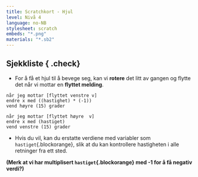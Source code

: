 ```yaml
---
title: Scratchkort - Hjul
level: Nivå 4
language: no-NB
stylesheet: scratch
embeds: "*.png"
materials: "*.sb2"
---
```


## Sjekkliste { .check}

+ For å få et hjul til å bevege seg, kan vi **rotere** det litt av gangen og flytte det når vi mottar en **flyttet melding**.

```blocks
når jeg mottar [flyttet venstre v]
endre x med ((hastighet) * (-1))
vend høyre (15) grader 

når jeg mottar [flyttet høyre  v]
endre x med (hastiget)
vend venstre (15) grader
```

+ Hvis du vil, kan du erstatte verdiene med variabler som `hastiget`{.blockorange}, slik at du kan kontrollere hastigheten
 i alle retninger fra ett sted.

**(Merk at vi har multiplisert `hastiget`{.blockorange} med -1 for å få negativ verdi?)**

